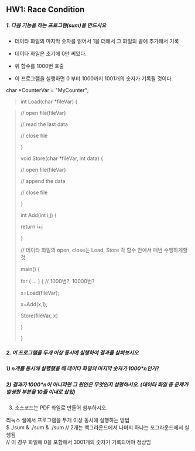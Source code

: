## HW1: Race Condition

##### 1. 다음 기능을 하는 프로그램(sum)을 만드시오

-   데이타 화일의 마지막 숫자를 읽어서 1을 더해서 그 화일의 끝에 추가해서 기록

-   데이타 화일은 초기에 0만 써있다.

-   위 함수를 1000번 호출

-   이 프로그램을 실행하면 0 부터 1000까지 1001개의 숫자가 기록될 것이다.

char *CounterVar = "MyCounter";

> int Load(char *fileVar) {  

> // open file(fileVar)
> 
> // read the last data
> 
> // close file
> 
> }
> 
>   
> 
> void Store(char *fileVar, int data) {
> 
> // open file(fileVar)
> 
> // append the data
> 
> // close file
> 
> }
> 
>   
> 
> int Add(int i,j) {
> 
> return i+j
> 
> }
> 
> >   
> 
> // 데이타 화일의 open, close는 Load, Store 각 함수 안에서 매번 수행하게할 것  
> 
> main() {
> 
> for ( ... ) { // 1000번?, 10000번?
> 
> x=Load(fileVar);
> 
> x=Add(x,1);
> 
> Store(fileVar, x)
> 
> }
> 
> }

  

##### 2. 이 프로그램을 두개 이상 동시에 실행하여 결과를 살펴보시오

##### 1) n개를 동시에 실행했을 때 데이타 화일의 마지막 숫자가 1000*n인가?

##### 2) 결과가 1000*n이 아니라면 그 원인은 무엇인지 설명하시오. (데이타 화일 중 문제가 발생한 부분을 10줄 이내로 삽입)

3) 소스코드는 PDF 화일로 만들어 첨부하시오.

리눅스 쉘에서 프로그램을 두개 이상 동시에 실행하는 방법  
$ ./sum & ./sum & ./sum        // 2개는 백그라운드에서 나머지 하나는 포그라운드에서 실행됨  
// 이 경우 화일에 0을 포함해서 3001개의 숫자가 기록되어야 정상임
